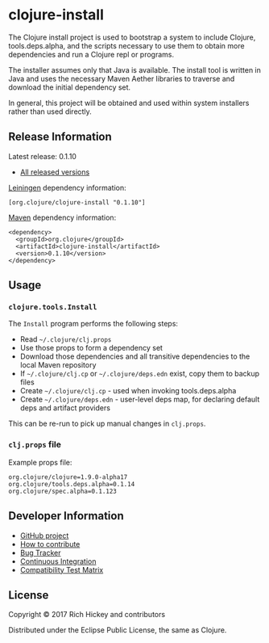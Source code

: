 clojure-install
=====================================

The Clojure install project is used to bootstrap a system to include Clojure,
tools.deps.alpha, and the scripts necessary to use them to obtain more 
dependencies and run a Clojure repl or programs.

The installer assumes only that Java is available. The install tool is written
in Java and uses the necessary Maven Aether libraries to traverse and
download the initial dependency set.

In general, this project will be obtained and used within system installers rather
than used directly.

## Release Information

Latest release: 0.1.10 

* [All released versions](http://search.maven.org/#search%7Cgav%7C1%7Cg%3A%22org.clojure%22%20AND%20a%3A%22clojure-install%22)

[Leiningen](http://github.com/technomancy/leiningen/) dependency information:

```
[org.clojure/clojure-install "0.1.10"]
```

[Maven](http://maven.apache.org) dependency information:

```
<dependency>
  <groupId>org.clojure</groupId>
  <artifactId>clojure-install</artifactId>
  <version>0.1.10</version>
</dependency>
```


## Usage

### `clojure.tools.Install`

The `Install` program performs the following steps:

* Read `~/.clojure/clj.props`
* Use those props to form a dependency set
* Download those dependencies and all transitive dependencies to the local Maven repository
* If `~/.clojure/clj.cp` or `~/.clojure/deps.edn` exist, copy them to backup files
* Create `~/.clojure/clj.cp` - used when invoking tools.deps.alpha
* Create `~/.clojure/deps.edn` - user-level deps map, for declaring default deps and artifact providers

This can be re-run to pick up manual changes in `clj.props`.

### `clj.props` file

Example props file:

```
org.clojure/clojure=1.9.0-alpha17
org.clojure/tools.deps.alpha=0.1.14
org.clojure/spec.alpha=0.1.123
```

## Developer Information

* [GitHub project](https://github.com/clojure/clojure-install)
* [How to contribute](https://dev.clojure.org/display/community/Contributing)
* [Bug Tracker](https://dev.clojure.org/jira/browse/INST)
* [Continuous Integration](https://build.clojure.org/job/clojure-install/)
* [Compatibility Test Matrix](https://build.clojure.org/job/clojure-install-test-matrix/)

## License

Copyright © 2017 Rich Hickey and contributors

Distributed under the Eclipse Public License, the same as Clojure.
